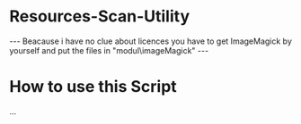 # Resources-Scan-Utility

--- Beacause i have no clue about licences you have to get ImageMagick by yourself and put the files in "modul\imageMagick\" ---


# How to use this Script

...
